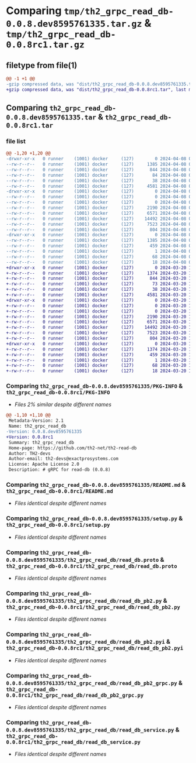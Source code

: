 # Comparing `tmp/th2_grpc_read_db-0.0.8.dev8595761335.tar.gz` & `tmp/th2_grpc_read_db-0.0.8rc1.tar.gz`

## filetype from file(1)

```diff
@@ -1 +1 @@
-gzip compressed data, was "dist/th2_grpc_read_db-0.0.8.dev8595761335.tar", last modified: Mon Apr  8 06:49:58 2024, max compression
+gzip compressed data, was "dist/th2_grpc_read_db-0.0.8rc1.tar", last modified: Wed Mar 20 12:06:11 2024, max compression
```

## Comparing `th2_grpc_read_db-0.0.8.dev8595761335.tar` & `th2_grpc_read_db-0.0.8rc1.tar`

### file list

```diff
@@ -1,20 +1,20 @@
-drwxr-xr-x   0 runner    (1001) docker     (127)        0 2024-04-08 06:49:58.000000 th2_grpc_read_db-0.0.8.dev8595761335/
--rw-r--r--   0 runner    (1001) docker     (127)     1385 2024-04-08 06:49:58.000000 th2_grpc_read_db-0.0.8.dev8595761335/PKG-INFO
--rw-r--r--   0 runner    (1001) docker     (127)      844 2024-04-08 06:48:36.000000 th2_grpc_read_db-0.0.8.dev8595761335/README.md
--rw-r--r--   0 runner    (1001) docker     (127)       84 2024-04-08 06:48:36.000000 th2_grpc_read_db-0.0.8.dev8595761335/package_info.json
--rw-r--r--   0 runner    (1001) docker     (127)       38 2024-04-08 06:49:58.000000 th2_grpc_read_db-0.0.8.dev8595761335/setup.cfg
--rw-r--r--   0 runner    (1001) docker     (127)     4581 2024-04-08 06:48:36.000000 th2_grpc_read_db-0.0.8.dev8595761335/setup.py
-drwxr-xr-x   0 runner    (1001) docker     (127)        0 2024-04-08 06:49:58.000000 th2_grpc_read_db-0.0.8.dev8595761335/th2_grpc_read_db/
--rw-r--r--   0 runner    (1001) docker     (127)        0 2024-04-08 06:49:58.000000 th2_grpc_read_db-0.0.8.dev8595761335/th2_grpc_read_db/__init__.py
--rw-r--r--   0 runner    (1001) docker     (127)        0 2024-04-08 06:49:58.000000 th2_grpc_read_db-0.0.8.dev8595761335/th2_grpc_read_db/py.typed
--rw-r--r--   0 runner    (1001) docker     (127)     2190 2024-04-08 06:48:36.000000 th2_grpc_read_db-0.0.8.dev8595761335/th2_grpc_read_db/read_db.proto
--rw-r--r--   0 runner    (1001) docker     (127)     6571 2024-04-08 06:49:58.000000 th2_grpc_read_db-0.0.8.dev8595761335/th2_grpc_read_db/read_db_pb2.py
--rw-r--r--   0 runner    (1001) docker     (127)    14492 2024-04-08 06:49:58.000000 th2_grpc_read_db-0.0.8.dev8595761335/th2_grpc_read_db/read_db_pb2.pyi
--rw-r--r--   0 runner    (1001) docker     (127)     7523 2024-04-08 06:49:58.000000 th2_grpc_read_db-0.0.8.dev8595761335/th2_grpc_read_db/read_db_pb2_grpc.py
--rw-r--r--   0 runner    (1001) docker     (127)      804 2024-04-08 06:49:44.000000 th2_grpc_read_db-0.0.8.dev8595761335/th2_grpc_read_db/read_db_service.py
-drwxr-xr-x   0 runner    (1001) docker     (127)        0 2024-04-08 06:49:58.000000 th2_grpc_read_db-0.0.8.dev8595761335/th2_grpc_read_db.egg-info/
--rw-r--r--   0 runner    (1001) docker     (127)     1385 2024-04-08 06:49:58.000000 th2_grpc_read_db-0.0.8.dev8595761335/th2_grpc_read_db.egg-info/PKG-INFO
--rw-r--r--   0 runner    (1001) docker     (127)      459 2024-04-08 06:49:58.000000 th2_grpc_read_db-0.0.8.dev8595761335/th2_grpc_read_db.egg-info/SOURCES.txt
--rw-r--r--   0 runner    (1001) docker     (127)        1 2024-04-08 06:49:58.000000 th2_grpc_read_db-0.0.8.dev8595761335/th2_grpc_read_db.egg-info/dependency_links.txt
--rw-r--r--   0 runner    (1001) docker     (127)       68 2024-04-08 06:49:58.000000 th2_grpc_read_db-0.0.8.dev8595761335/th2_grpc_read_db.egg-info/requires.txt
--rw-r--r--   0 runner    (1001) docker     (127)       18 2024-04-08 06:49:58.000000 th2_grpc_read_db-0.0.8.dev8595761335/th2_grpc_read_db.egg-info/top_level.txt
+drwxr-xr-x   0 runner    (1001) docker     (127)        0 2024-03-20 12:06:11.000000 th2_grpc_read_db-0.0.8rc1/
+-rw-r--r--   0 runner    (1001) docker     (127)     1374 2024-03-20 12:06:11.000000 th2_grpc_read_db-0.0.8rc1/PKG-INFO
+-rw-r--r--   0 runner    (1001) docker     (127)      844 2024-03-20 12:04:47.000000 th2_grpc_read_db-0.0.8rc1/README.md
+-rw-r--r--   0 runner    (1001) docker     (127)       73 2024-03-20 12:04:47.000000 th2_grpc_read_db-0.0.8rc1/package_info.json
+-rw-r--r--   0 runner    (1001) docker     (127)       38 2024-03-20 12:06:11.000000 th2_grpc_read_db-0.0.8rc1/setup.cfg
+-rw-r--r--   0 runner    (1001) docker     (127)     4581 2024-03-20 12:04:47.000000 th2_grpc_read_db-0.0.8rc1/setup.py
+drwxr-xr-x   0 runner    (1001) docker     (127)        0 2024-03-20 12:06:11.000000 th2_grpc_read_db-0.0.8rc1/th2_grpc_read_db/
+-rw-r--r--   0 runner    (1001) docker     (127)        0 2024-03-20 12:06:11.000000 th2_grpc_read_db-0.0.8rc1/th2_grpc_read_db/__init__.py
+-rw-r--r--   0 runner    (1001) docker     (127)        0 2024-03-20 12:06:11.000000 th2_grpc_read_db-0.0.8rc1/th2_grpc_read_db/py.typed
+-rw-r--r--   0 runner    (1001) docker     (127)     2190 2024-03-20 12:04:47.000000 th2_grpc_read_db-0.0.8rc1/th2_grpc_read_db/read_db.proto
+-rw-r--r--   0 runner    (1001) docker     (127)     6571 2024-03-20 12:06:10.000000 th2_grpc_read_db-0.0.8rc1/th2_grpc_read_db/read_db_pb2.py
+-rw-r--r--   0 runner    (1001) docker     (127)    14492 2024-03-20 12:06:10.000000 th2_grpc_read_db-0.0.8rc1/th2_grpc_read_db/read_db_pb2.pyi
+-rw-r--r--   0 runner    (1001) docker     (127)     7523 2024-03-20 12:06:10.000000 th2_grpc_read_db-0.0.8rc1/th2_grpc_read_db/read_db_pb2_grpc.py
+-rw-r--r--   0 runner    (1001) docker     (127)      804 2024-03-20 12:05:48.000000 th2_grpc_read_db-0.0.8rc1/th2_grpc_read_db/read_db_service.py
+drwxr-xr-x   0 runner    (1001) docker     (127)        0 2024-03-20 12:06:11.000000 th2_grpc_read_db-0.0.8rc1/th2_grpc_read_db.egg-info/
+-rw-r--r--   0 runner    (1001) docker     (127)     1374 2024-03-20 12:06:11.000000 th2_grpc_read_db-0.0.8rc1/th2_grpc_read_db.egg-info/PKG-INFO
+-rw-r--r--   0 runner    (1001) docker     (127)      459 2024-03-20 12:06:11.000000 th2_grpc_read_db-0.0.8rc1/th2_grpc_read_db.egg-info/SOURCES.txt
+-rw-r--r--   0 runner    (1001) docker     (127)        1 2024-03-20 12:06:11.000000 th2_grpc_read_db-0.0.8rc1/th2_grpc_read_db.egg-info/dependency_links.txt
+-rw-r--r--   0 runner    (1001) docker     (127)       68 2024-03-20 12:06:11.000000 th2_grpc_read_db-0.0.8rc1/th2_grpc_read_db.egg-info/requires.txt
+-rw-r--r--   0 runner    (1001) docker     (127)       18 2024-03-20 12:06:11.000000 th2_grpc_read_db-0.0.8rc1/th2_grpc_read_db.egg-info/top_level.txt
```

### Comparing `th2_grpc_read_db-0.0.8.dev8595761335/PKG-INFO` & `th2_grpc_read_db-0.0.8rc1/PKG-INFO`

 * *Files 2% similar despite different names*

```diff
@@ -1,10 +1,10 @@
 Metadata-Version: 2.1
 Name: th2_grpc_read_db
-Version: 0.0.8.dev8595761335
+Version: 0.0.8rc1
 Summary: th2_grpc_read_db
 Home-page: https://github.com/th2-net/th2-read-db
 Author: TH2-devs
 Author-email: th2-devs@exactprosystems.com
 License: Apache License 2.0
 Description: # gRPC for read-db (0.0.8)
```

### Comparing `th2_grpc_read_db-0.0.8.dev8595761335/README.md` & `th2_grpc_read_db-0.0.8rc1/README.md`

 * *Files identical despite different names*

### Comparing `th2_grpc_read_db-0.0.8.dev8595761335/setup.py` & `th2_grpc_read_db-0.0.8rc1/setup.py`

 * *Files identical despite different names*

### Comparing `th2_grpc_read_db-0.0.8.dev8595761335/th2_grpc_read_db/read_db.proto` & `th2_grpc_read_db-0.0.8rc1/th2_grpc_read_db/read_db.proto`

 * *Files identical despite different names*

### Comparing `th2_grpc_read_db-0.0.8.dev8595761335/th2_grpc_read_db/read_db_pb2.py` & `th2_grpc_read_db-0.0.8rc1/th2_grpc_read_db/read_db_pb2.py`

 * *Files identical despite different names*

### Comparing `th2_grpc_read_db-0.0.8.dev8595761335/th2_grpc_read_db/read_db_pb2.pyi` & `th2_grpc_read_db-0.0.8rc1/th2_grpc_read_db/read_db_pb2.pyi`

 * *Files identical despite different names*

### Comparing `th2_grpc_read_db-0.0.8.dev8595761335/th2_grpc_read_db/read_db_pb2_grpc.py` & `th2_grpc_read_db-0.0.8rc1/th2_grpc_read_db/read_db_pb2_grpc.py`

 * *Files identical despite different names*

### Comparing `th2_grpc_read_db-0.0.8.dev8595761335/th2_grpc_read_db/read_db_service.py` & `th2_grpc_read_db-0.0.8rc1/th2_grpc_read_db/read_db_service.py`

 * *Files identical despite different names*

